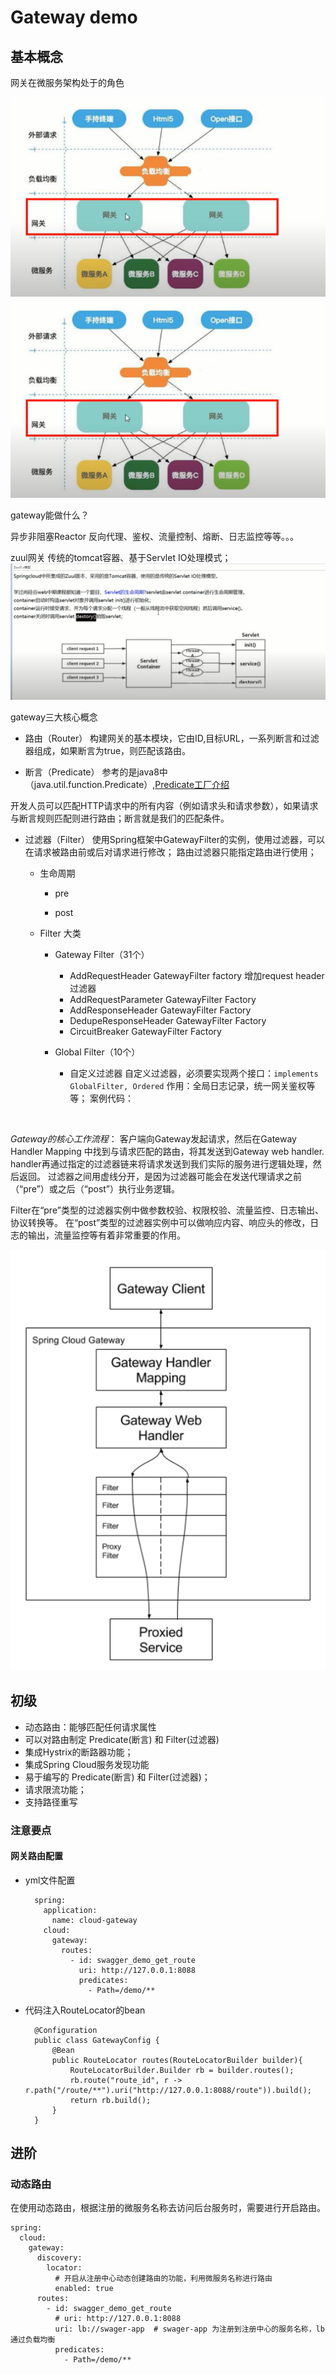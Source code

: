 # Gateway demo

## 基本概念
网关在微服务架构处于的角色

![网关在微服务架构处于的角色](https://github.com/DemonZSD/spring-boot-demo-docker/blob/master/spring-cloud-gateway-demo/src/main/resources/images/20211023102448.png)
![](./src/main/resources/images/20211023102448.png)


gateway能做什么？

异步非阻塞Reactor
反向代理、鉴权、流量控制、熔断、日志监控等等。。。

zuul网关
传统的tomcat容器、基于Servlet IO处理模式；
![](./src/main/resources/images/20211023104102.png)

gateway三大核心概念
- 路由（Router）
构建网关的基本模块，它由ID,目标URL，一系列断言和过滤器组成，如果断言为true，则匹配该路由。

- 断言（Predicate）
参考的是java8中（java.util.function.Predicate）,[Predicate工厂介绍](https://cloud.spring.io/spring-cloud-gateway/reference/html/#gateway-request-predicates-factories
)

开发人员可以匹配HTTP请求中的所有内容（例如请求头和请求参数），如果请求与断言规则匹配则进行路由；断言就是我们的匹配条件。

- 过滤器（Filter）
使用Spring框架中GatewayFilter的实例，使用过滤器，可以在请求被路由前或后对请求进行修改；
路由过滤器只能指定路由进行使用；

  - 生命周期
    - pre
      
    - post
    
  - Filter 大类
    - Gateway Filter（31个）
      - AddRequestHeader GatewayFilter factory
        增加request header 过滤器
      - AddRequestParameter GatewayFilter Factory
      - AddResponseHeader GatewayFilter Factory
      - DedupeResponseHeader GatewayFilter Factory
      - CircuitBreaker GatewayFilter Factory
      
    - Global Filter（10个）
      - 自定义过滤器
        自定义过滤器，必须要实现两个接口：`implements GlobalFilter, Ordered`
        作用：全局日志记录，统一网关鉴权等等；
        案例代码：
        ```java
            
        ```

*Gateway的核心工作流程*：
客户端向Gateway发起请求，然后在Gateway Handler Mapping 中找到与请求匹配的路由，将其发送到Gateway web handler.
handler再通过指定的过滤器链来将请求发送到我们实际的服务进行逻辑处理，然后返回。
过滤器之间用虚线分开，是因为过滤器可能会在发送代理请求之前（“pre”）或之后（“post”）执行业务逻辑。

Filter在“pre”类型的过滤器实例中做参数校验、权限校验、流量监控、日志输出、协议转换等。
在“post”类型的过滤器实例中可以做响应内容、响应头的修改，日志的输出，流量监控等有着非常重要的作用。


![](./src/main/resources/images/20211023111011.png)
## 初级

- 动态路由：能够匹配任何请求属性
- 可以对路由制定 Predicate(断言) 和 Filter(过滤器)
- 集成Hystrix的断路器功能；
- 集成Spring Cloud服务发现功能
- 易于编写的 Predicate(断言) 和 Filter(过滤器)；
- 请求限流功能；
- 支持路径重写


### 注意要点

#### 网关路由配置

- yml文件配置
  ```
    spring:
      application:
        name: cloud-gateway
      cloud:
        gateway:
          routes:
            - id: swagger_demo_get_route
              uri: http://127.0.0.1:8088
              predicates:
                - Path=/demo/**
  ```
- 代码注入RouteLocator的bean
  ```
    @Configuration
    public class GatewayConfig {
        @Bean
        public RouteLocator routes(RouteLocatorBuilder builder){
            RouteLocatorBuilder.Builder rb = builder.routes();
            rb.route("route_id", r -> r.path("/route/**").uri("http://127.0.0.1:8088/route")).build();
            return rb.build();
        }
    }
  ```
  
## 进阶
### 动态路由

在使用动态路由，根据注册的微服务名称去访问后台服务时，需要进行开启路由。

```
spring:
  cloud:
    gateway:
      discovery:
        locator:
          # 开启从注册中心动态创建路由的功能，利用微服务名称进行路由
          enabled: true
      routes:
        - id: swagger_demo_get_route
          # uri: http://127.0.0.1:8088
          uri: lb://swager-app  # swager-app 为注册到注册中心的服务名称，lb通过负载均衡
          predicates:
            - Path=/demo/**
```
